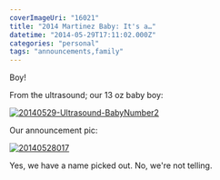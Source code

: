 ```yaml
---
coverImageUri: "16021"
title: "2014 Martinez Baby: It's a…"
datetime: "2014-05-29T17:11:02.000Z"
categories: "personal"
tags: "announcements,family"
---
```


Boy!

From the ultrasound; our 13 oz baby boy:

[![20140529-Ultrasound-BabyNumber2](http://assets.brandonmartinez.com/brandonmartinez/2014/05/20140529-Ultrasound-BabyNumber2.jpg)](http://assets.brandonmartinez.com/brandonmartinez/2014/05/20140529-Ultrasound-BabyNumber2.jpg)

Our announcement pic:

[![20140528017](http://assets.brandonmartinez.com/brandonmartinez/2014/05/20140528017.jpg)](http://assets.brandonmartinez.com/brandonmartinez/2014/05/20140528017.jpg)

Yes, we have a name picked out. No, we're not telling.
